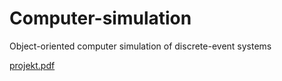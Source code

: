 # Computer-simulation
Object-oriented computer simulation of discrete-event systems


[projekt.pdf](https://github.com/kuba5522/Computer-simulation/files/7295813/projekt.pdf)
